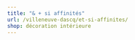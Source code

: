 ```yaml
---
title: "& + si affinités"
url: /villeneuve-dascq/et-si-affinites/
shop: décoration intérieure
---
```

